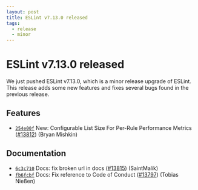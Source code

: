 ```yaml
---
layout: post
title: ESLint v7.13.0 released
tags:
  - release
  - minor
---
```

# ESLint v7.13.0 released

We just pushed ESLint v7.13.0, which is a minor release upgrade of ESLint. This release adds some new features and fixes several bugs found in the previous release.








## Features


* [`254e00f`](https://github.com/eslint/eslint/commit/254e00fea8745ff5a8bcc8cb874fcfd02996d81b) New: Configurable List Size For Per-Rule Performance Metrics ([#13812](https://github.com/eslint/eslint/issues/13812)) (Bryan Mishkin)








## Documentation


* [`6c3c710`](https://github.com/eslint/eslint/commit/6c3c710ade7cd8654990f1adb55b58f038eab92d) Docs: fix broken url in docs ([#13815](https://github.com/eslint/eslint/issues/13815)) (SaintMalik)
* [`fb6fcbf`](https://github.com/eslint/eslint/commit/fb6fcbfe0a8c41b92f0a33ab90f159037bd195e2) Docs: Fix reference to Code of Conduct ([#13797](https://github.com/eslint/eslint/issues/13797)) (Tobias Nießen)








